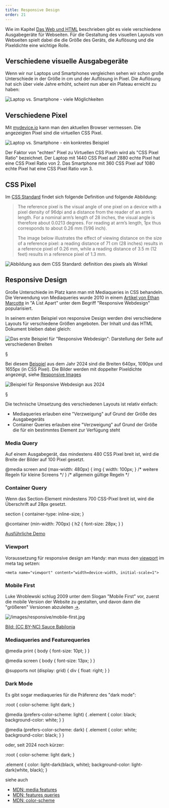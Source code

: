 ```yaml
---
title: Responsive Design
order: 21
---
```


Wie im Kapitel [Das Web und HTML](/das-web-und-html/) beschrieben gibt es viele verschiedene Ausgabegeräte für Webseiten. Für die Gestaltung des visuellen Layouts von Webseiten spielt dabei die die Größe des Geräts, die Auflösung und die Pixeldichte eine wichtige Rolle.

## Verschiedene visuelle Ausgabegeräte

Wenn wir nur Laptops und Smartphones vergleichen sehen wir schon große
Unterschiede in der Größe in cm und der Auflösung in Pixel. Die Auflösung hat
sich über viele Jahre erhöht, scheint nun aber ein Plateau erreicht zu haben:


![Laptop vs. Smartphone - viele Möglichkeiten](/images/css-layout/res-and-img.jpg)

## Verschiedene Pixel

Mit [mydevice.io](https://www.mydevice.io/) kann man den aktuellen Browser
vermessen. Die angezeigten Pixel sind die virtuellen CSS Pixel.

![Laptop vs. Smartphone - ein konkretes Beispiel](/images/css-layout/res-and-mydevice.png )

Der Faktor von "echten" Pixel zu Virtuellen CSS Pixeln wird als "CSS Pixel Ratio" bezeichnet.
Der Laptop mit 1440 CSS Pixel auf 2880 echte Pixel hat eine CSS Pixel Ratio von 2.
Das Smartphone mit 360 CSS Pixel auf 1080 echte Pixel hat eine CSS Pixel Ratio von 3.

## CSS Pixel

Im [CSS Standard](https://drafts.csswg.org/css-values-3/#px) findet sich folgende
Definition und folgende Abbildung:

> The reference pixel is the visual angle of one pixel on a device with a pixel density of 96dpi and a distance from
> the reader of an arm’s length. For a nominal arm’s length of 28 inches, the visual angle is therefore about
> 0.0213 degrees. For reading at arm’s length, 1px thus corresponds to about 0.26 mm (1/96 inch).
>
> The image below illustrates the effect of viewing distance on the size of a reference pixel: a reading distance
> of 71 cm (28 inches) results in a reference pixel of 0.26 mm, while a reading distance of 3.5 m (12 feet)
> results in a reference pixel of 1.3 mm.

![Abbildung aus dem CSS Standard: definition des pixels als Winkel](/images/css-layout/css-pixel-definition.png)

## Responsive Design

Große Unterschiede im Platz kann man mit Mediaqueries in CSS behandeln. Die Verwendung von Mediaqueries wurde 2010 in einem [Artikel von Ethan Marcotte](http://www.alistapart.com/articles/responsive-web-design/) in "A List Apart" unter dem Begriff "Responsive Webdesign" popularisiert.

In seinem ersten Beispiel von responsive Design werden drei verschiedene Layouts
für verschiedene Größen angeboten. Der Inhalt und das HTML Dokument bleiben dabei gleich:

![Das erste Beispiel für "Responsive Webdesign": Darstellung der Seite auf verschiedenen Breiten](/images/css-layout/2010-responsive.png)

§

Bei diesem [Beispiel](https://www.bundesschatz.at/) aus dem Jahr 2024 sind die Breiten 640px, 1090px und 1655px (in CSS Pixel). Die Bilder werden mit doppelter Pixeldichte angezeigt, siehe [Responsive Images](/grafik/images/)

![Beispiel für Responsive Webdesign aus 2024](/images/css-layout/2024-responsive-design.png)

§

Die technische Umsetzung des verschiedenen Layouts ist relativ einfach:

* Mediaqueries erlauben eine "Verzweigung" auf Grund der Größe des Ausgabegeräts
* Container Queries erlauben eine "Verzweigung" auf Grund der Größe die für ein bestimmtes Element zur Verfügung steht


### Media Query

Auf einem Ausgabegerät, das mindestens 480 CSS Pixel breit ist, wird die Breite der Bilder auf 100 Pixel gesetzt.

<css caption="CSS mit Mediaquery">
@media screen and (max-width: 480px) {
  img {
    width: 100px;
  }
  /* weitere Regeln für kleine Screens */
}
/* allgemein gültige Regeln */
</css>


### Container Query

Wenn das Section-Element mindestens 700 CSS-Pixel breit ist, wird die Überschrift auf 28px gesetzt.

<css caption="CSS mit Container Query">
section {
  container-type: inline-size;
}

@container (min-width: 700px) {
  h2 {
    font-size: 28px;
  }
}
</css>

[Ausführliche Demo](/images/css-layout/container-query.html)

### Viewport

Voraussetzung für responsive design am Handy: man muss den [viewport](https://developer.mozilla.org/en-US/docs/Web/HTML/Viewport_meta_tag) im meta tag setzen:

    <meta name="viewport" content="width=device-width, initial-scale=1">

### Mobile First

Luke Wroblewski schlug 2009 unter dem Slogan "Mobile First" vor, zuerst die mobile Version der Website zu gestalten, und davon dann die "größeren" Versionen abzuleiten [&rarr;](http://www.lukew.com/ff/entry.asp?933).

![/images/responsive/mobile-first.jpg](/images/responsive/mobile-first.jpg)

[Bild: (CC BY-NC) Sauce Babilonia](https://www.flickr.com/photos/saucef/7184615025)

### Mediaqueries and Featurequeries

<css caption="CSS Medaqueries Beispiel">
@media print {
  body { font-size: 10pt; }
}

@media screen {
body { font-size: 13px; }
}

@supports not (display: grid) {
  div {
    float: right;
  }
}
</css>

### Dark Mode

Es gibt sogar mediaqueries für die Präferenz des "dark mode":

<css caption="CSS Medaqueries für color-scheme">
:root {
  color-scheme: light dark;
}

@media (prefers-color-scheme: light) {
  .element {
    color: black;
    background-color: white;
  }
}

@media (prefers-color-scheme: dark) {
  .element {
    color: white;
    background-color: black;
  }
}
</css>

oder, seit 2024 noch kürzer:

<css caption="light-dark Funktion für Farben">
:root {
  color-scheme: light dark;
}

.element {
  color: light-dark(black, white);
  background-color: light-dark(white, black);
}
</css>

siehe auch
* [MDN: media features](https://developer.mozilla.org/en-US/docs/Web/CSS/Media_Queries/Using_media_queries#Media_features)
* [MDN: features queries](https://developer.mozilla.org/en-US/docs/Web/CSS/@supports)
* [MDN: color-scheme](https://developer.mozilla.org/en-US/docs/Web/CSS/color-scheme)


